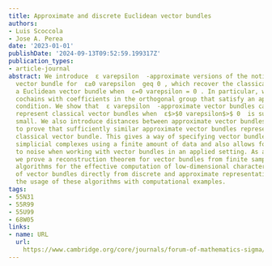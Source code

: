 ```yaml
---
title: Approximate and discrete Euclidean vector bundles
authors:
- Luis Scoccola
- Jose A. Perea
date: '2023-01-01'
publishDate: '2024-09-13T09:52:59.199317Z'
publication_types:
- article-journal
abstract: We introduce  ε varepsilon  -approximate versions of the notion of a Euclidean
  vector bundle for  ε≥0 varepsilon  geq 0 , which recover the classical notion of
  a Euclidean vector bundle when  ε=0 varepsilon = 0 . In particular, we study Čech
  cochains with coefficients in the orthogonal group that satisfy an approximate cocycle
  condition. We show that  ε varepsilon  -approximate vector bundles can be used to
  represent classical vector bundles when  ε$>$0 varepsilon$>$ 0  is sufficiently
  small. We also introduce distances between approximate vector bundles and use them
  to prove that sufficiently similar approximate vector bundles represent the same
  classical vector bundle. This gives a way of specifying vector bundles over finite
  simplicial complexes using a finite amount of data and also allows for some tolerance
  to noise when working with vector bundles in an applied setting. As an example,
  we prove a reconstruction theorem for vector bundles from finite samples. We give
  algorithms for the effective computation of low-dimensional characteristic classes
  of vector bundles directly from discrete and approximate representations and illustrate
  the usage of these algorithms with computational examples.
tags:
- 55N31
- 55R99
- 55U99
- 68W05
links:
- name: URL
  url: 
    https://www.cambridge.org/core/journals/forum-of-mathematics-sigma/article/approximate-and-discrete-euclidean-vector-bundles/0FD787673265108D500C4D997F661F5C
---
```

